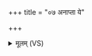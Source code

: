 +++
title = "०७ अनाप्ता ये"

+++
<details><summary>मूलम् (VS)</summary>

अना॑प्ता॒ ये वः॑ प्रथ॒मा यानि॒ कर्मा॑णि चक्रि॒रे। वी॒रान्नो॒ अत्र॒ मा द॑भ॒न्तद्व॑ ए॒तत्पु॒रो द॑धे ॥
</details>